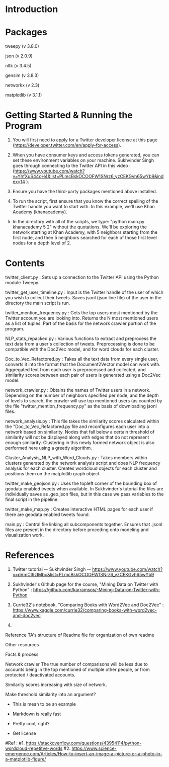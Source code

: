 # Introduction

# Packages
tweepy (v 3.8.0)

json (v 2.0.9)

nltk (v 3.4.5)

gensim (v 3.8.3)

networkx (v 2.3)

matplotlib (v 3.1.1)

# Getting Started & Running the Program

1. You will first need to apply for a Twitter developer license at this page (https://developer.twitter.com/en/apply-for-access). 

2. When you have consumer keys and access tokens generated, you can set these environment variables on your machine. Sukhvinder Singh goes through connecting to the Twitter API in this video : (https://www.youtube.com/watch?v=YhfXuS44oH4&list=PLmcBskOCOOFW1SNrz6_yzCEKGvh65wYb9&index=14 ). 

3. Ensure you have the third-party packages mentioned above installed.

4. To run the script, first ensure that you know the correct spelling of the Twitter handle you want to start with. In this example, we'll use Khan Academy (khanacademy). 

5. In the directory with all of the scripts, we type: "python main.py khanacademy 5 2" without the quotations. We'll be exploring the network starting at Khan Academy, with 5 neighbors starting from the first node, and then 5 neighbors searched for each of those first level nodes for a depth level of 2.

# Contents

twitter_client.py : Sets up a connection to the Twitter API using the Python module Tweepy.

twitter_get_user_timeline.py : Input is the Twitter handle of the user of which you wish to collect their tweets. Saves jsonl (json line file) of the user in the directory the main script is run.

twitter_mention_frequency.py : Gets the top users most mentioned by the Twitter account you are looking into. Returns the N most mentioned users as a list of tuples. Part of the basis for the network crawler portion of the program.

NLP_stats_repacked.py : Various functions to extract and preprocess the text data from a user's collection of tweets. Preprocessing is done to be compatible with the Doc2Vec model, and for word clouds for each cluster.

Doc_to_Vec_Refactored.py : Takes all the text data from every single user, converts it into the format that the Document2Vector model can work with. Aggregated text from each user is preprocessed and collected, and similarity scores between each pair of users is generated using a Doc2Vec model.

network_crawler.py : Obtains the names of Twitter users in a network. Depending on the number of neighbors specified per node, and the depth of levels to search, the crawler will use top mentioned users (as counted by the file "twitter_mention_frequency.py" as the basis of downloading jsonl files. 

network_analysis.py : This file takes the similarity scores calculated within the "Doc_to_Vec_Refactored.py file and reconfigures each user into a network based on similarity. Nodes that fall below a certain threshold of similarity will not be displayed along with edges that do not represent enough similarity. Clustering in this newly formed network object is also performed here using a greedy algorithm.

Cluster_Analysis_NLP_with_Word_Clouds.py : Takes members within clusters generated by the network analysis script and does NLP frequency analysis for each cluster. Creates wordcloud objects for each cluster and positions them on the matplotlib graph object.

twitter_make_geojson.py : Uses the topleft corner of the bounding box of geodata enabled tweets when available. In Sukhvinder's tutorial the files are individually saves as .geo.json files, but in this case we pass variables to the final script in the pipeline. 

twitter_make_map.py : Creates interactive HTML pages for each user if there are geodata enabled tweets found. 

main.py : Central file linking all subcomponents together. Ensures that .jsonl files are present in the directory before proceding onto modeling and visualization work.

# References

1. Twitter tutorial -- Sukhvinder Singh -- https://www.youtube.com/watch?v=pVmCI9zIMbc&list=PLmcBskOCOOFW1SNrz6_yzCEKGvh65wYb9

2. Sukhvinder's Github page for the course, "Mining Data on Twitter with Python" : https://github.com/karramsos/-Mining-Data-on-Twitter-with-Python

3. Currie32's notebook, "Comparing Books with Word2Vec and Doc2Vec" : https://www.kaggle.com/currie32/comparing-books-with-word2vec-and-doc2vec

4. 

Reference TA's structure of Readme file for organization of own readme

Other resources

Facts & process

Network crawler
The true number of comparisons will be less due to accounts being in the top mentioned of multiple other people, or from protected / deactivated accounts.

Similarity scores increasing with size of network.

Make threshold similarity into an argument?

* This is mean to be an example
* Markdown is really fast
* Pretty cool, right?

* Get license

#Ref : 
#1. https://stackoverflow.com/questions/43954114/python-wordcloud-repetitve-words
#2. https://www.science-emergence.com/Articles/How-to-insert-an-image-a-picture-or-a-photo-in-a-matplotlib-figure/